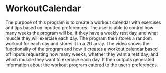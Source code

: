 # WorkoutCalendar
The purpose of this program is to create a workout calendar with exercises and tips based on inputted preferences.
The user is able to control how many weeks the program will be, if they have a weekly rest day, and what muscle they will exercise each day. The program then stores a random workout for each day and stores it in a 2D array. The video shows the functionality of the program and how it creates a workout calendar based off inputs requesting how many weeks, whether they want a rest day, and which muscle they want to exercise each day. It then outputs generated information about the workout program catered to the user’s preferences. 
